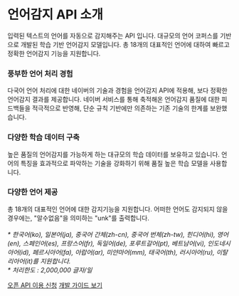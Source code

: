 # 언어감지 API 소개

<html lang="ko">
<head>
    <title>NAVER Developers - Papago 언어감지 API 소개</title>
</head>
<body>
<div class="con">
    <div class="h_page_area">
        <div class="side_menu"></div>
    </div>
    <p class="p_desc">입력된 텍스트의 언어를 자동으로 감지해주는 API 입니다. 대규모의 언어 코퍼스를 기반으로 개발된 학습 기반 언어감지 모델입니다. 총 18개의 대표적인 언어에 대하여 빠르고 정확한 언어감지 기능을 지원합니다.
    </p>
    <div class="cont_intro detectLangs">
        <h3 class="h_sub">풍부한 언어 처리 경험</h3>
        <p class="p_desc">다국어 언어 처리에 대한 네이버의 기술과 경험을 언어감지 API에 적용해, 보다 정확한 언어감지 결과를 제공합니다. 네이버 서비스를 통해 축적해온 언어감지 품질에 대한 피드백들을 적극적으로 반영해, 단순 규칙 기반에만 의존하는 기존 기술의 한계를 보완했습니다.</p>
        <h3 class="h_sub">다양한 학습 데이터 구축</h3>
        <p class="p_desc">높은 품질의 언어감지를 가능하게 하는 대규모의 학습 데이터를 보유하고 있습니다. 언어의 특징을 효과적으로 파악하는 기술을 강화하기 위해 품질 높은 학습 모델을 사용합니다.</p>
        <h3 class="h_sub">다양한 언어 제공</h3>
        <p class="p_desc">총 18개의 대표적인 언어에 대한 감지기능을 지원합니다. 어떠한 언어도 감지되지 않을 경우에는, "알수없음"을 의미하는 "unk"를 출력합니다.<br><br>
            <em class="color_p3">* 한국어(ko), 일본어(ja), 중국어 간체(zh-cn), 중국어 번체(zh-tw), 힌디어(hi), 영어(en), 스페인어(es), 프랑스어(fr), 독일어(de), 포루트갈어(pt), 베트남어(vi), 인도네시아어(id), 페르시아어(fa), 아랍어(ar), 미얀마어(mm), 태국어(th), 러시아어(ru), 이탈리아어(it)를 지원합니다.<br>* 처리한도 : 2,000,000 글자/일</em></p>
    </div>
    <div class="buttons buttons_center">
        <a class="btn_b_hi" href="/apps/#/register?api=ppg_dtl">오픈 API 이용 신청</a>
        <a class="btn_b_hi" href="/docs/papago/papago-detectlangs-overview.md#언어-감지">개발 가이드 보기</a>
    </div>
</div>
</body>
</html>
